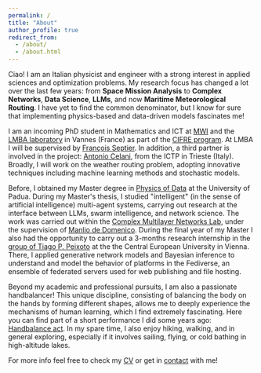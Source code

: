 ```yaml
---
permalink: /
title: "About"
author_profile: true
redirect_from: 
  - /about/
  - /about.html
---
```


Ciao! I am an Italian physicist and engineer with a strong interest in applied sciences and optimization problems. My research focus has changed a lot over the last few years: from **Space Mission Analysis** to **Complex Networks**, **Data Science**, **LLMs**, and now **Maritime Meteorological Routing**. I have yet to find the common denominator, but I know for sure that implementing physics-based and data-driven models fascinates me!

I am an incoming PhD student in Mathematics and ICT at <a href="https://marine-weather.com/" target="_blank">MWI</a> and the <a href="http://www.lmba-math.fr/" target="_blank">LMBA laboratory</a> in Vannes (France) as part of the <a href="https://www.anrt.asso.fr/fr/le-dispositif-cifre-7844" target="_blank">CIFRE program</a>. At LMBA I will be supervised by <a href="http://web.univ-ubs.fr/lmba/septier/" target="_blank">François Septier</a>. In addition, a third partner is involved in the project: <a href="https://www.ictp.it/member/antonio-celani#biography" target="_blank">Antonio Celani</a>, from the ICTP in Trieste (Italy). Broadly, I will work on the weather routing problem, adopting innovative techniques including machine learning methods and stochastic models. 

Before, I obtained my Master degree in <a href="http://physicsofdata.dfa.unipd.it/" target="_blank">Physics of Data</a> at the University of Padua. During my Master's thesis, I studied "intelligent" (in the sense of artificial intelligence) multi-agent systems, carrying out research at the interface between LLMs, swarm intelligence, and network science. The work was carried out within the <a href="https://twitter.com/ComuneLab" target="_blank">Complex Multilayer Networks Lab</a>, under the supervision of <a href="https://manliodedomenico.com/" target="_blank">Manlio de Domenico</a>. During the final year of my Master I also had the opportunity to carry out a 3-months research internship in the <a href="https://skewed.de/tiago/" target="_blank">group of Tiago P. Peixoto</a> at the the Central European University in Vienna. There, I applied generative network models and Bayesian inference to understand and model the behavior of platforms in the Fediverse, an ensemble of federated servers used for web publishing and file hosting. 

Beyond my academic and professional pursuits, I am also a passionate handbalancer! This unique discipline, consisting of balancing the body on the hands by forming different shapes, allows me to deeply experience the mechanisms of human learning, which I find extremely fascinating. Here you can find part of a short performance I did some years ago: <a href="https://youtu.be/zFyG3heI2hU?si=pB5AP_c28WTqGD4E" target="_blank">Handbalance act</a>. In my spare time, I also enjoy hiking, walking, and in general exploring, especially if it involves sailing, flying, or cold bathing in high-altitude lakes. 

For more info feel free to check my [CV](https://nicolazomer.github.io/cv/) or get in [contact](mailto:nicola.zomer@studenti.unipd.it) with me!